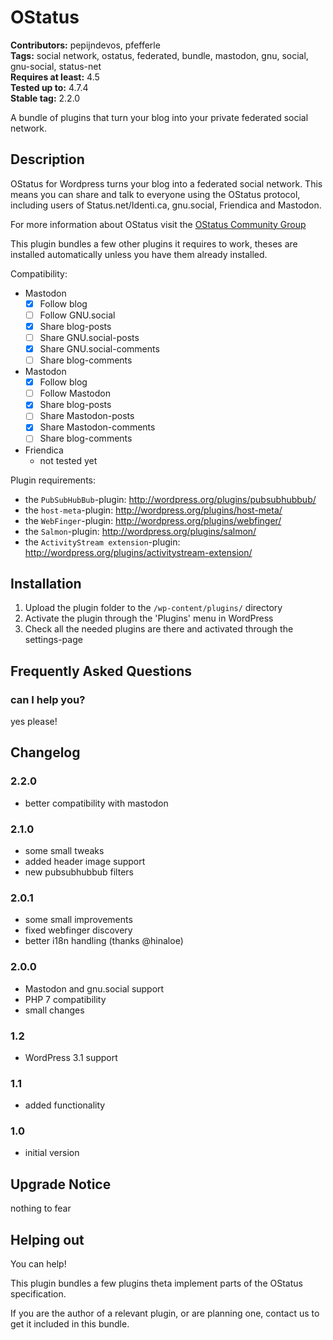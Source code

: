 # OStatus #
**Contributors:** pepijndevos, pfefferle  
**Tags:** social network, ostatus, federated, bundle, mastodon, gnu, social, gnu-social, status-net  
**Requires at least:** 4.5  
**Tested up to:** 4.7.4  
**Stable tag:** 2.2.0  

A bundle of plugins that turn your blog into your private federated social network.

## Description ##

OStatus for Wordpress turns your blog into a federated social network. This means you can share and talk to everyone using the OStatus protocol, including users of Status.net/Identi.ca, gnu.social, Friendica and Mastodon.

For more information about OStatus visit the [OStatus Community Group](https://www.w3.org/community/ostatus/)

This plugin bundles a few other plugins it requires to work, theses are installed automatically unless you have them already installed.

Compatibility:

* Mastodon
	* [x] Follow blog
	* [ ] Follow GNU.social
	* [x] Share blog-posts
	* [ ] Share GNU.social-posts
	* [x] Share GNU.social-comments
	* [ ] Share blog-comments
* Mastodon
	* [x] Follow blog
	* [ ] Follow Mastodon
	* [x] Share blog-posts
	* [ ] Share Mastodon-posts
	* [x] Share Mastodon-comments
	* [ ] Share blog-comments
* Friendica
	* not tested yet

Plugin requirements:

* the `PubSubHubBub`-plugin: http://wordpress.org/plugins/pubsubhubbub/
* the `host-meta`-plugin: http://wordpress.org/plugins/host-meta/
* the `WebFinger`-plugin: http://wordpress.org/plugins/webfinger/
* the `Salmon`-plugin: http://wordpress.org/plugins/salmon/
* the `ActivityStream extension`-plugin: http://wordpress.org/plugins/activitystream-extension/

## Installation ##

1. Upload the plugin folder to the `/wp-content/plugins/` directory
1. Activate the plugin through the 'Plugins' menu in WordPress
1. Check all the needed plugins are there and activated through the settings-page

## Frequently Asked Questions ##

### can I help you? ###
yes please!

## Changelog ##

### 2.2.0 ###
* better compatibility with mastodon

### 2.1.0 ###
* some small tweaks
* added header image support
* new pubsubhubbub filters

### 2.0.1 ###
* some small improvements
* fixed webfinger discovery
* better i18n handling (thanks @hinaloe)

### 2.0.0 ###
* Mastodon and gnu.social support
* PHP 7 compatibility
* small changes

### 1.2 ###
* WordPress 3.1 support

### 1.1 ###
* added functionality

### 1.0 ###
* initial version

## Upgrade Notice ##

nothing to fear

## Helping out ##

You can help!

This plugin bundles a few plugins theta implement parts of the OStatus specification.

If you are the author of a relevant plugin, or are planning one, contact us to get it included in this bundle.

